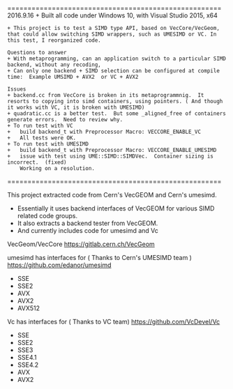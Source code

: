 =====================================================
2016.9.16 
	+ Built all code under Windows 10, with Visual Studio 2015, x64
	
	+ This project is to test a SIMD type API, based on VecCore/VecGeom, that could allow switching SIMD wrappers, such as UMESIMD or VC. In this test, I reorganized code.
	
	Questions to answer
	+ With metaprogramming, can an application switch to a particular SIMD backend, without any recoding, 
	+ Can only one backend + SIMD selection can be configured at compile time:  Example UMSIMD + AVX2  or VC + AVX2

	Issues
	+ backend.cc from VecCore is broken in its metaprogrammnig.  It resorts to copying into simd containers, using pointers. ( And though it works with VC, it is broken with UMESIMD)
	+ quadratic.cc is a better test.  But some _aligned_free of containers generate errors.  Need to review why.
	+ To run test with VC
	+ 	build backend_t with Preprocessor Macro: VECCORE_ENABLE_VC
	+ 	All tests were OK.
	+ To run test with UMESIMD
	+ 	build backend_t with Preprocessor Macro: VECCORE_ENABLE_UMESIMD
	+ 	issue with test using UME::SIMD::SIMDVec.  Container sizing is incorrect.  (fixed)	
		Working on a resolution.
	
=====================================================
	
This project extracted code from Cern's VecGEOM and Cern's umesimd.

- Essentially it uses backend interfaces of VecGEOM for various SIMD related code groups.
- It also extracts a backend tester from VecGEOM.  
- And currently includes code for umesimd and Vc

VecGeom/VecCore
https://gitlab.cern.ch/VecGeom

umesimd has interfaces for	( Thanks to Cern's UMESIMD team )
https://github.com/edanor/umesimd
- SSE
- SSE2
- AVX
- AVX2
- AVX512

Vc has interfaces for ( Thanks to VC team)
https://github.com/VcDevel/Vc
- SSE
- SSE2
- SSE3
- SSE4.1
- SSE4.2
- AVX
- AVX2